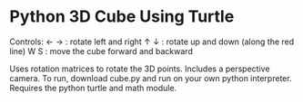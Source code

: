 # Python 3D Cube Using Turtle

Controls:
← → : rotate left and right
↑ ↓ : rotate up and down (along the red line)
W S : move the cube forward and backward

Uses rotation matrices to rotate the 3D points. Includes a perspective camera.
To run, download cube.py and run on your own python interpreter. Requires the python turtle and math module.
